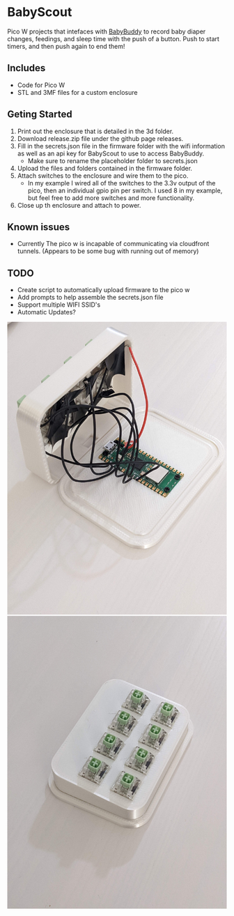 # BabyScout

Pico W projects that intefaces with [BabyBuddy](https://github.com/babybuddy/babybuddy)  to record baby diaper changes, feedings, and sleep time with the push of a button. Push to start timers, and then push again to end them!

## Includes
* Code for Pico W
* STL and 3MF files for a custom enclosure

## Geting Started
1) Print out the enclosure that is detailed in the 3d folder. 
2) Download release.zip file under the github page releases.
3) Fill in the secrets.json file in the firmware folder with the wifi information as well as an api key for BabyScout to use to access BabyBuddy.
    * Make sure to rename the placeholder folder to secrets.json
4) Upload the files and folders contained in the firmware folder.
5) Attach switches to the enclosure and wire them to the pico.
    * In my example I wired all of the switches to the 3.3v output of the pico, then an individual gpio pin per switch. I used 8 in my example, but feel free to add more switches and more functionality.
6) Close up th enclosure and attach to power.
 
## Known issues
* Currently The pico w is incapable of communicating via cloudfront tunnels. (Appears to be some bug with running out of memory)

## TODO
* Create script to automatically upload firmware to the pico w
* Add prompts to help assemble the secrets.json file
* Support multiple WIFI SSID's
* Automatic Updates?

![Opened Enclosure](assets/Inside.jpg?raw=true "Title")
![Closed Enclosure](assets/Assembled.jpg?raw=true "Title")

